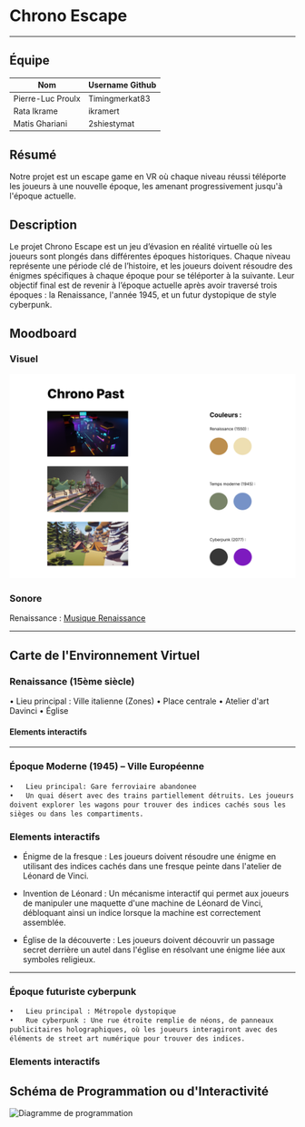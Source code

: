 # Chrono Escape

----

## Équipe 
| Nom           | Username Github|
|---------------|----------------|
| Pierre-Luc Proulx  | Timingmerkat83|
| Rata Ikrame   | ikramert |
| Matis Ghariani | 2shiestymat|

## Résumé
Notre projet est un escape game en VR où chaque niveau réussi téléporte les joueurs à une nouvelle époque, les amenant progressivement jusqu'à l'époque actuelle. 
## Description
Le projet Chrono Escape est un jeu d’évasion en réalité virtuelle où les joueurs sont plongés dans différentes époques historiques. Chaque niveau représente une période clé de l’histoire, et les joueurs doivent résoudre des énigmes spécifiques à chaque époque pour se téléporter à la suivante. Leur objectif final est de revenir à l’époque actuelle après avoir traversé trois époques : la Renaissance, l'année 1945, et un futur dystopique de style cyberpunk.
## Moodboard

### Visuel

![Project Moodboard](./medias/moodboard_chronopast.png)


### Sonore

Renaissance : [Musique Renaissance](https://www.youtube.com/watch?v=1YiAmTYz9SE)


----

## Carte de l'Environnement Virtuel

### Renaissance (15ème siècle)
   •	Lieu principal : Ville italienne (Zones)
   •  Place centrale
   •  Atelier d'art Davinci 
   •  Église 
   
#### Elements interactifs

   ----
### Époque Moderne (1945) – Ville Européenne
    •	Lieu principal: Gare ferroviaire abandonee
    •	Un quai désert avec des trains partiellement détruits. Les joueurs doivent explorer les wagons pour trouver des indices cachés sous les sièges ou dans les compartiments.
 ### Elements interactifs

   - Énigme de la fresque : Les joueurs doivent résoudre une énigme en utilisant des indices cachés dans une fresque peinte dans l'atelier de Léonard de Vinci.
   
   - Invention de Léonard : Un mécanisme interactif qui permet aux joueurs de manipuler une maquette d'une machine de Léonard de Vinci, débloquant ainsi un indice lorsque la machine est correctement assemblée.

   - Église de la découverte : Les joueurs doivent découvrir un passage secret derrière un autel dans l'église en résolvant une énigme liée aux symboles religieux.
 ----
### Époque futuriste cyberpunk
    •	Lieu principal : Métropole dystopique
    •	Rue cyberpunk : Une rue étroite remplie de néons, de panneaux publicitaires holographiques, où les joueurs interagiront avec des éléments de street art numérique pour trouver des indices.
 ### Elements interactifs


## Schéma de Programmation ou d'Interactivité

![Diagramme de programmation](./medias/schemaprog.drawio)